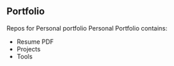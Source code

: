 ## Portfolio

Repos for Personal portfolio
Personal Portfolio contains:
 - Resume PDF
 - Projects
 - Tools
